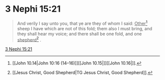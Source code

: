 # 3 Nephi 15:21

> And verily I say unto you, that ye are they of whom I said: <u>Other</u>[^a] sheep I have which are not of this fold; them also I must bring, and they shall hear my voice; and there shall be one fold, and one <u>shepherd</u>[^b] .

[3 Nephi 15:21](https://www.churchofjesuschrist.org/study/scriptures/bofm/3-ne/15?lang=eng&id=p21#p21)


[^a]: [[John 10.14|John 10:16 (14–16)]][[John 10.15|]][[John 10.16|]].  
[^b]: [[Jesus Christ, Good Shepherd|TG Jesus Christ, Good Shepherd]].  
